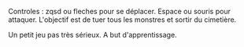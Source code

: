 Controles : zqsd ou fleches pour se déplacer. Espace ou souris pour attaquer. L'objectif est de tuer tous les monstres et sortir du cimetière.

Un petit jeu pas très sérieux. A but d'apprentissage.
